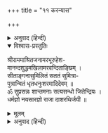+++
title = "११ करन्यास"

+++

<details><summary>अनुवाद (हिन्दी)</summary>

ॐ सुप्रसन्नाय अङ्गुष्ठाभ्यां नमः । ॐ शान्तमनसे तर्जनीभ्यां नमः । ॐ सत्यसन्धाय मध्यमाभ्यां नमः । ॐ जितेन्द्रियाय अनामिकाभ्यां नमः । ॐ धर्मज्ञाय नयसारज्ञाय कनिष्ठिकाभ्यां नमः । ॐ राज्ञे दाशरथये जयिने करतलकरपृष्ठाभ्यां नमः ।  
इन्हीं मन्त्रोंसे पूर्वोक्त प्रकारसे हृदयादि न्यास कर निम्न प्रकारसे ध्यान करे—
</details>

<details open><summary>विश्वास-प्रस्तुतिः</summary>

श्रीराममाश्रितजनामरभूरुहेश-  
मानन्दशुद्धमखिलामरवन्दिताङ्घ्रिम् ।  
सीताङ्गनासुमिलितं सततं सुमित्रा-  
पुत्रान्वितं धृतधनुःशरमादिदेवम् ॥  
ॐ सुप्रसन्नः शान्तमनाः सत्यसन्धो जितेन्द्रियः ।  
धर्मज्ञो नयसारज्ञो राजा दाशरथिर्जयी ॥
</details>

<details><summary>मूलम्</summary>

श्रीराममाश्रितजनामरभूरुहेश-  
मानन्दशुद्धमखिलामरवन्दिताङ्घ्रिम् ।  
सीताङ्गनासुमिलितं सततं सुमित्रा-  
पुत्रान्वितं धृतधनुःशरमादिदेवम् ॥  
ॐ सुप्रसन्नः शान्तमनाः सत्यसन्धो जितेन्द्रियः ।  
धर्मज्ञो नयसारज्ञो राजा दाशरथिर्जयी ॥
</details>

<details><summary>अनुवाद (हिन्दी)</summary>

इस मन्त्रसे श्रीरामकी पूजा करे और इसीसे अथवा श्रीराममन्त्रसे सम्पुटित कर बालकाण्डका पाठ करे । इससे ग्रहशान्ति, ईति-भीति-शान्ति तथा पुत्रप्राप्ति सम्भव है ।
</details>

